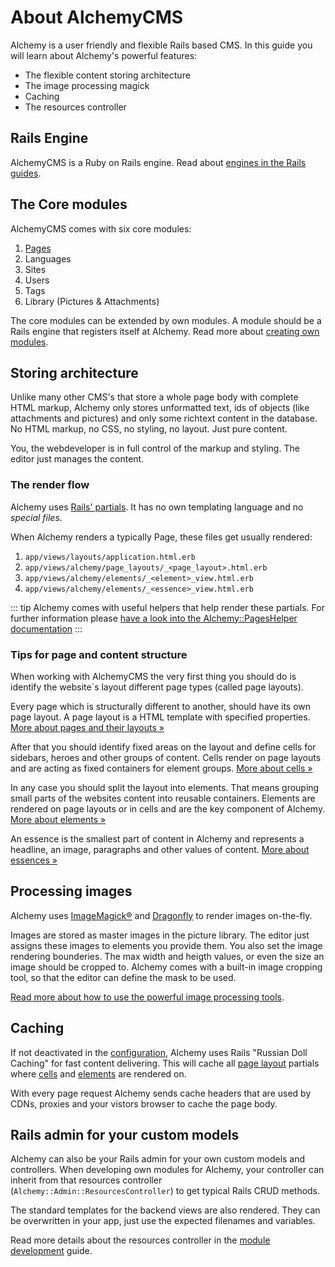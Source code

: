 # About AlchemyCMS

Alchemy is a user friendly and flexible Rails based CMS. In
this guide you will learn about Alchemy's powerful features:

* The flexible content storing architecture
* The image processing magick
* Caching
* The resources controller

## Rails Engine

AlchemyCMS is a Ruby on Rails engine. Read about [engines in the Rails guides](https://guides.rubyonrails.org/engines.html).

## The Core modules

AlchemyCMS comes with six core modules:

1. [Pages](pages.html)
2. Languages
3. Sites
4. Users
5. Tags
6. Library (Pictures & Attachments)

The core modules can be extended by own modules. A module should be a Rails engine that registers itself at Alchemy. Read more about [creating own modules](create_modules.html).

## Storing architecture

Unlike many other CMS's that store a whole page body with complete HTML markup, Alchemy only stores unformatted text, ids of objects (like attachments and pictures) and only some  richtext content in the database. No HTML markup, no CSS, no styling, no layout. Just pure content.

You, the webdeveloper is in full control of the markup and styling. The editor just manages the content.

### The render flow

Alchemy uses [Rails' partials](https://guides.rubyonrails.org/layouts_and_rendering.html#using-partials). It has no own templating language and no *special files*.

When Alchemy renders a typically Page, these files get usually rendered:

1. `app/views/layouts/application.html.erb`
2. `app/views/alchemy/page_layouts/_<page_layout>.html.erb`
3. `app/views/alchemy/elements/_<element>_view.html.erb`
4. `app/views/alchemy/elements/_<essence>_view.html.erb`

::: tip
Alchemy comes with useful helpers that help render these partials. For further information please [have a look into the Alchemy::PagesHelper documentation](https://www.rubydoc.info/github/AlchemyCMS/alchemy_cms/Alchemy/PagesHelper.html)
:::

### Tips for page and content structure

When working with AlchemyCMS the very first thing you should do is identify the website´s layout different page types (called page layouts).

Every page which is structurally different to another, should have its own page layout. A page layout is a HTML template with specified properties. [More about pages and their layouts »](/pages.html#defining-page-layouts)

After that you should identify fixed areas on the layout and define cells for sidebars, heroes and other groups of content. Cells render on page layouts and are acting as fixed containers for element groups. [More about cells »](/cells.html)

In any case you should split the layout into elements. That means grouping small parts of the websites content into reusable containers. Elements are rendered on page layouts or in cells and are the key component of Alchemy. [More about elements »](/elements.html)

An essence is the smallest part of content in Alchemy and represents a headline, an image, paragraphs and other values of content. [More about essences »](/essences.html)

## Processing images

Alchemy uses [ImageMagick®](https://www.imagemagick.org) and [Dragonfly](http://markevans.github.io/dragonfly/) to render images on-the-fly.

Images are stored as master images in the picture library. The editor just assigns these images to elements you provide them. You also set the image rendering bounderies. The max width and heigth values, or even the size an image should be cropped to. Alchemy comes with a built-in image cropping tool, so that the editor can define the mask to be used.

[Read more about how to use the powerful image processing tools](render_images.html).

## Caching

If not deactivated in the [configuration](/configuration.html), Alchemy uses Rails "Russian Doll Caching" for fast content delivering. This will cache all [page layout](/pages.html) partials where [cells](/cells.html) and [elements](/elements.html) are rendered on.

With every page request Alchemy sends cache headers that are used by CDNs, proxies and your vistors browser to cache the page body.

## Rails admin for your custom models

Alchemy can also be your Rails admin for your own custom models and controllers. When developing own modules for Alchemy, your controller can inherit from that resources controller (`Alchemy::Admin::ResourcesController`) to get typical Rails CRUD methods.

The standard templates for the backend views are also rendered. They can be overwritten in your app, just use the expected filenames and variables.

Read more details about the resources controller in the [module development](/create_modules.html) guide.
